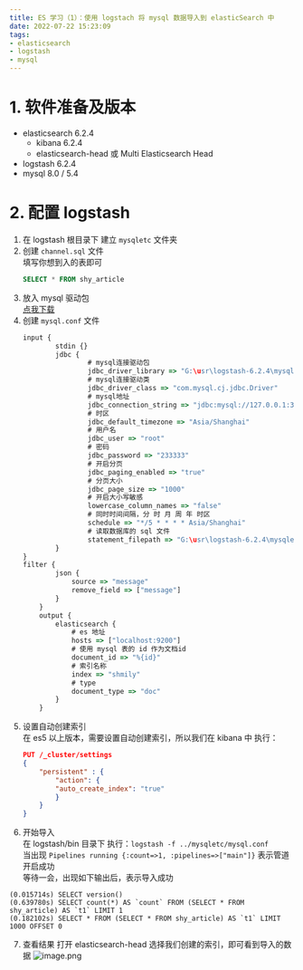 ```yaml
---
title: ES 学习（1）：使用 logstach 将 mysql 数据导入到 elasticSearch 中
date: 2022-07-22 15:23:09
tags: 
- elasticsearch
- logstash
- mysql
---
```


# 1. 软件准备及版本
- elasticsearch 6.2.4
  - kibana 6.2.4
  - elasticsearch-head 或 Multi Elasticsearch Head
- logstash 6.2.4
- mysql 8.0 / 5.4

# 2. 配置 logstash
1. 在 logstash 根目录下 建立 `mysqletc` 文件夹
2. 创建 `channel.sql` 文件  
填写你想到入的表即可
    ```sql
    SELECT * FROM shy_article
    ```
3. 放入 mysql 驱动包  
   [点我下载](https://downloads.mysql.com/archives/c-j/)
4. 创建 `mysql.conf` 文件  
    ```javascript
    input {
            stdin {}
            jdbc {
                    # mysql连接驱动包
                    jdbc_driver_library => "G:\usr\logstash-6.2.4\mysqletc\mysql-connector-java-8.0.28.jar"
                    # mysql连接驱动类
                    jdbc_driver_class => "com.mysql.cj.jdbc.Driver"
                    # mysql地址
                    jdbc_connection_string => "jdbc:mysql://127.0.0.1:3306/shmily_search"
                    # 时区
                    jdbc_default_timezone => "Asia/Shanghai"
                    # 用户名
                    jdbc_user => "root"
                    # 密码
                    jdbc_password => "233333"
                    # 开启分页
                    jdbc_paging_enabled => "true"
                    # 分页大小
                    jdbc_page_size => "1000"
                    # 开启大小写敏感
                    lowercase_column_names => "false"
                    # 同时时间间隔，分 时 月 周 年 时区
                    schedule => "*/5 * * * * Asia/Shanghai"
                    # 读取数据库的 sql 文件
                    statement_filepath => "G:\usr\logstash-6.2.4\mysqletc\channel.sql"
            }
    }
    filter {
            json {
                source => "message"
                remove_field => ["message"]
            }
        }
        output {
            elasticsearch {
                # es 地址
                hosts => ["localhost:9200"]
                # 使用 mysql 表的 id 作为文档id
                document_id => "%{id}"
                # 索引名称
                index => "shmily"
                # type
                document_type => "doc"
            }
        }
    ```
5. 设置自动创建索引  
在 es5 以上版本，需要设置自动创建索引，所以我们在 kibana 中 执行：
    ```json
    PUT /_cluster/settings
    {
        "persistent" : {
            "action": {
            "auto_create_index": "true"
            }
        }
    }
    ```
6. 开始导入  
在 logstash/bin 目录下 执行：`logstash -f ../mysqletc/mysql.conf`   
当出现 `Pipelines running {:count=>1, :pipelines=>["main"]}` 表示管道开启成功  
等待一会，出现如下输出后，表示导入成功
```shell
(0.015714s) SELECT version()
(0.639780s) SELECT count(*) AS `count` FROM (SELECT * FROM shy_article) AS `t1` LIMIT 1
(0.182102s) SELECT * FROM (SELECT * FROM shy_article) AS `t1` LIMIT 1000 OFFSET 0
```
7. 查看结果
打开 elasticsearch-head 选择我们创建的索引，即可看到导入的数据
![image.png](https://tva1.sinaimg.cn/large/005Rbifqly1h4frmbxvpxj31gg0nnnpd.jpg)